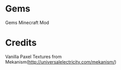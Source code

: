 Gems
========

Gems Minecraft Mod

Credits
========
Vanilla Paxel Textures from Mekanism(http://universalelectricity.com/mekanism/)

